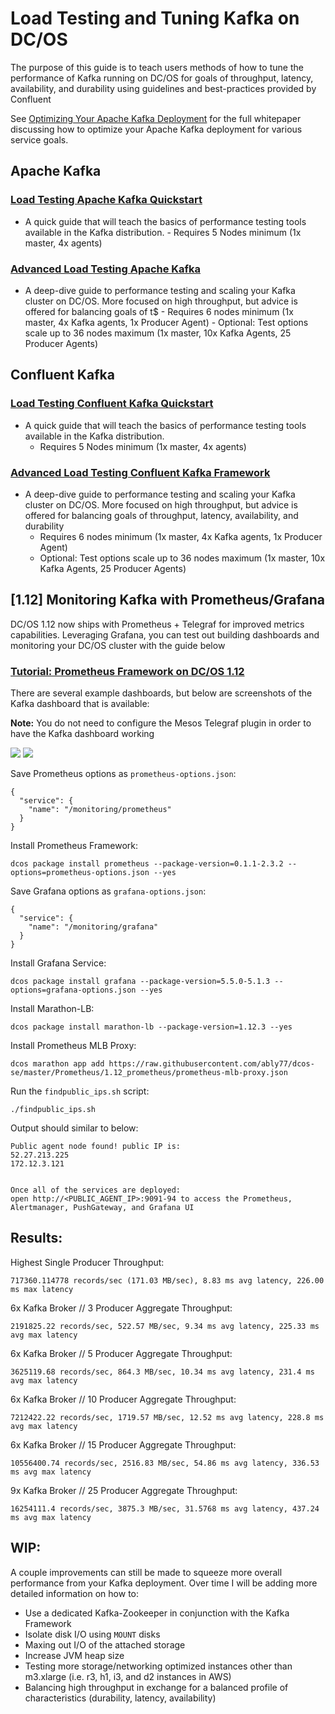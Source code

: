 # Load Testing and Tuning Kafka on DC/OS

The purpose of this guide is to teach users methods of how to tune the performance of Kafka running on DC/OS for goals of throughput, latency, availability, and durability using guidelines and best-practices provided by Confluent

See [Optimizing Your Apache Kafka Deployment](https://www.confluent.io/white-paper/optimizing-your-apache-kafka-deployment/) for the full whitepaper discussing how to optimize your Apache Kafka deployment for various service goals.

## Apache Kafka

### [Load Testing Apache Kafka Quickstart](https://github.com/ably77/DCOS-Kafka-Performance/blob/master/Quickstart-kafka.md)
- A quick guide that will teach the basics of performance testing tools available in the Kafka distribution.
        - Requires 5 Nodes minimum (1x master, 4x agents)

### [Advanced Load Testing Apache Kafka](https://github.com/ably77/DCOS-Kafka-Performance/blob/master/AdvancedTuning-kafka.md)
- A deep-dive guide to performance testing and scaling your Kafka cluster on DC/OS. More focused on high throughput, but advice is offered for balancing goals of t$
        - Requires 6 nodes minimum (1x master, 4x Kafka agents, 1x Producer Agent)
        - Optional: Test options scale up to 36 nodes maximum (1x master, 10x Kafka Agents, 25 Producer Agents)

## Confluent Kafka

### [Load Testing Confluent Kafka Quickstart](https://github.com/ably77/DCOS-Kafka-Performance/blob/master/Quickstart-cpkafka.md)
- A quick guide that will teach the basics of performance testing tools available in the Kafka distribution.
	- Requires 5 Nodes minimum (1x master, 4x agents)

### [Advanced Load Testing Confluent Kafka Framework](https://github.com/ably77/DCOS-Kafka-Performance/blob/master/AdvancedTuning-cpkafka.md)
- A deep-dive guide to performance testing and scaling your Kafka cluster on DC/OS. More focused on high throughput, but advice is offered for balancing goals of throughput, latency, availability, and durability
	- Requires 6 nodes minimum (1x master, 4x Kafka agents, 1x Producer Agent)
	- Optional: Test options scale up to 36 nodes maximum (1x master, 10x Kafka Agents, 25 Producer Agents)

## [1.12] Monitoring Kafka with Prometheus/Grafana

DC/OS 1.12 now ships with Prometheus + Telegraf for improved metrics capabilities. Leveraging Grafana, you can test out building dashboards and monitoring your DC/OS cluster with the guide below

### [Tutorial: Prometheus Framework on DC/OS 1.12](https://github.com/ably77/dcos-se/tree/master/Prometheus/1.12_prometheus)

There are several example dashboards, but below are screenshots of the Kafka dashboard that is available:

**Note:** You do not need to configure the Mesos Telegraf plugin in order to have the Kafka dashboard working

![](https://github.com/ably77/dcos-se/blob/master/Prometheus/resources/kafka-dashboard1.png)
![](https://github.com/ably77/dcos-se/blob/master/Prometheus/resources/kafka-dashboard2.png)

Save Prometheus options as `prometheus-options.json`:
```
{
  "service": {
    "name": "/monitoring/prometheus"
  }
}
```

Install Prometheus Framework:
```
dcos package install prometheus --package-version=0.1.1-2.3.2 --options=prometheus-options.json --yes
```

Save Grafana options as `grafana-options.json`:
```
{
  "service": {
    "name": "/monitoring/grafana"
  }
}
```

Install Grafana Service:
```
dcos package install grafana --package-version=5.5.0-5.1.3 --options=grafana-options.json --yes
```

Install Marathon-LB:
```
dcos package install marathon-lb --package-version=1.12.3 --yes
```

Install Prometheus MLB Proxy:
```
dcos marathon app add https://raw.githubusercontent.com/ably77/dcos-se/master/Prometheus/1.12_prometheus/prometheus-mlb-proxy.json
```

Run the `findpublic_ips.sh` script:
```
./findpublic_ips.sh
```

Output should similar to below:
```
Public agent node found! public IP is:
52.27.213.225
172.12.3.121


Once all of the services are deployed:
open http://<PUBLIC_AGENT_IP>:9091-94 to access the Prometheus, Alertmanager, PushGateway, and Grafana UI
```


## Results:

Highest Single Producer Throughput:
```
717360.114778 records/sec (171.03 MB/sec), 8.83 ms avg latency, 226.00 ms max latency
```

6x Kafka Broker // 3 Producer Aggregate Throughput:
```
2191825.22 records/sec, 522.57 MB/sec, 9.34 ms avg latency, 225.33 ms avg max latency
```

6x Kafka Broker // 5 Producer Aggregate Throughput:
```
3625119.68 records/sec, 864.3 MB/sec, 10.34 ms avg latency, 231.4 ms avg max latency
```

6x Kafka Broker // 10 Producer Aggregate Throughput:
```
7212422.22 records/sec, 1719.57 MB/sec, 12.52 ms avg latency, 228.8 ms avg max latency
```

6x Kafka Broker // 15 Producer Aggregate Throughput:
```
10556400.74 records/sec, 2516.83 MB/sec, 54.86 ms avg latency, 336.53 ms avg max latency
```

9x Kafka Broker // 25 Producer Aggregate Throughput:
```
16254111.4 records/sec, 3875.3 MB/sec, 31.5768 ms avg latency, 437.24 ms avg max latency
```

## WIP:

A couple improvements can still be made to squeeze more overall performance from your Kafka deployment. Over time I will be adding more detailed information on how to:
- Use a dedicated Kafka-Zookeeper in conjunction with the Kafka Framework
- Isolate disk I/O using `MOUNT` disks
- Maxing out I/O of the attached storage
- Increase JVM heap size
- Testing more storage/networking optimized instances other than m3.xlarge (i.e. r3, h1, i3, and d2 instances in AWS)
- Balancing high throughput in exchange for a balanced profile of characteristics (durability, latency, availability)
